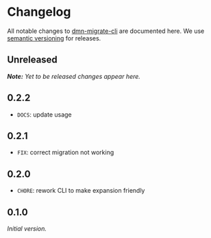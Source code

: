 # Changelog

All notable changes to [dmn-migrate-cli](https://github.com/bpmn-io/dmn-migrate-cli) are documented here. We use [semantic versioning](http://semver.org/) for releases.

## Unreleased

___Note:__ Yet to be released changes appear here._

## 0.2.2

* `DOCS`: update usage

## 0.2.1

* `FIX`: correct migration not working

## 0.2.0

* `CHORE`: rework CLI to make expansion friendly

## 0.1.0

_Initial version._
